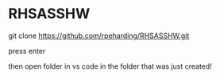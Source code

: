 # RHSASSHW

git clone <https://github.com/rpeharding/RHSASSHW.git>

press enter

then open folder in vs code in the folder that was just created!
